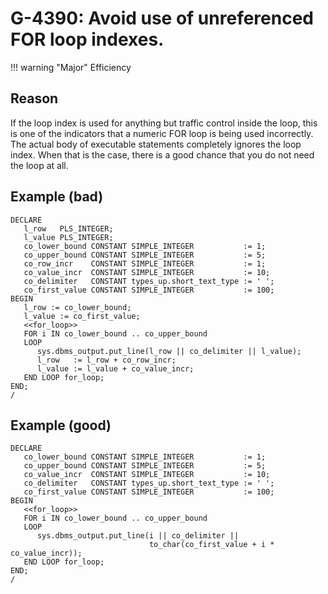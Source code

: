 # G-4390: Avoid use of unreferenced FOR loop indexes.

!!! warning "Major"
    Efficiency

## Reason

If the loop index is used for anything but traffic control inside the loop, this is one of the indicators that a numeric FOR loop is being used incorrectly. The actual body of executable statements completely ignores the loop index. When that is the case, there is a good chance that you do not need the loop at all.

## Example (bad)

```
DECLARE
   l_row   PLS_INTEGER;
   l_value PLS_INTEGER;
   co_lower_bound CONSTANT SIMPLE_INTEGER           := 1;
   co_upper_bound CONSTANT SIMPLE_INTEGER           := 5;
   co_row_incr    CONSTANT SIMPLE_INTEGER           := 1;
   co_value_incr  CONSTANT SIMPLE_INTEGER           := 10;
   co_delimiter   CONSTANT types_up.short_text_type := ' ';
   co_first_value CONSTANT SIMPLE_INTEGER           := 100;
BEGIN
   l_row := co_lower_bound;
   l_value := co_first_value;
   <<for_loop>>
   FOR i IN co_lower_bound .. co_upper_bound
   LOOP
      sys.dbms_output.put_line(l_row || co_delimiter || l_value);
      l_row   := l_row + co_row_incr;
      l_value := l_value + co_value_incr;
   END LOOP for_loop;
END;
/
```

## Example (good)

```
DECLARE
   co_lower_bound CONSTANT SIMPLE_INTEGER           := 1;
   co_upper_bound CONSTANT SIMPLE_INTEGER           := 5;
   co_value_incr  CONSTANT SIMPLE_INTEGER           := 10;
   co_delimiter   CONSTANT types_up.short_text_type := ' ';
   co_first_value CONSTANT SIMPLE_INTEGER           := 100;
BEGIN
   <<for_loop>>
   FOR i IN co_lower_bound .. co_upper_bound
   LOOP
      sys.dbms_output.put_line(i || co_delimiter ||
                               to_char(co_first_value + i * co_value_incr));
   END LOOP for_loop;
END;
/
```